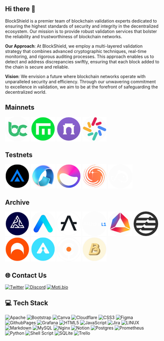 ## Hi there 👋
BlockShield is a premier team of blockchain validation experts dedicated to ensuring the highest standards of security and integrity in the decentralized ecosystem. Our mission is to provide robust validation services that bolster the reliability and trustworthiness of blockchain networks.

**Our Approach**:
At BlockShield, we employ a multi-layered validation strategy that combines advanced cryptographic techniques, real-time monitoring, and rigorous auditing processes. This approach enables us to detect and address discrepancies swiftly, ensuring that each block added to the chain is secure and reliable.

**Vision**:
We envision a future where blockchain networks operate with unparalleled security and efficiency. Through our unwavering commitment to excellence in validation, we aim to be at the forefront of safeguarding the decentralized world.



## Mainnets

<a href="#" target="_blank"><img src="img/bitcanna.png" alt="Bitcanna" title="Bitcana" width="80" height="auto" style="max-width: 100%;"></a>
<a href="#" target="_blank"><img src="img/empower.png" title="Empower" width="80" height="auto" style="max-width: 100%;"></a>
<a href="#" target="_blank"><img src="img/farcaster.png" title="Farcaster" width="80" height="auto" style="max-width: 100%;"></a>
<a href="#" target="_black"><img src="img/lambda.png" title="Lambda" width="80" height="auto" style="max-width: 100%;"></a>


## Testnets

<a href="#" target="_blank"><img src="img/artela.png" title="Artela" width="80" height="auto" style="max-width: 100%;"></a>
<a href="#" target="_blank"><img src="img/avail.png" title="Avail" width="80" height="auto" style="max-width: 100%;"></a>
<a href="#" target="_blank"><img src="img/elixir.png" title="Elixir" width="80" height="auto" style="max-width: 100%;"></a>
<a href="#" target="_blank"><img src="img/galactica.png" title="Galactica" width="80" height="auto" style="max-width: 100%;"></a>
<a href="#" target="_blank"><img src="img/koii.png" title="Koii" width="80" height="auto" style="max-width: 100%;"></a>

## Archive

<a href="#" target="_blank"><img src="img/5ire.png" title="5ire" width="80" height="auto" style="max-width: 100%;"></a>
<a href="#" target="_blank"><img src="img/aleo.png" title="Aleo" width="80" height="auto" style="max-width: 100%;"></a>
<a href="#" target="_blank"><img src="img/alephzero.png" title="AlephZero" width="80" height="auto" style="max-width: 100%;"></a>
<a href="#" target="_blank"><img src="img/althea.png" title="Althea" width="80" height="auto" style="max-width: 100%;"></a>
<a href="#" target="_blank"><img src="img/andromeda.png" title="Andromeda" width="80" height="auto" style="max-width: 100%;"></a>
<a href="#" target="_blank"><img src="img/aptos.png" title="Aptos" width="80" height="auto" style="max-width: 100%;"></a>
<a href="#" target="_blank"><img src="img/archway.png" title="Archway" width="80" height="auto" style="max-width: 100%;"></a>
<a href="#" target="_blank"><img src="img/arkeo.png" title="Arkeo" width="80" height="auto" style="max-width: 100%;"></a>
<a href="#" target="_blank"><img src="img/babylon.png" title="Babylon" width="80" height="auto" style="max-width: 100%;"></a>
<a href="#" target="_blank"><img src="img/bevm.png" title="BEVM" width="80" height="auto" style="max-width: 100%;"></a>


## 🌐 Contact Us

[![Twitter](https://img.shields.io/static/v1?message=Twitter&logo=x&label=&color=000000&logoColor=white&labelColor=&style=for-the-badge)](https://x.com/blockshieldinf)
[![Discord](https://img.shields.io/static/v1?message=Discord&logo=discord&label=&color=7289DA&logoColor=white&labelColor=&style=for-the-badge)](https://discord.com/users/847139454787387413)
[![Moti.bio](https://img.shields.io/static/v1?message=Moti.bio&logo=moti.bio&label=&color=000000&logoColor=white&labelColor=&style=for-the-badge)](https://moti.bio/blockshield)


## 💻 Tech Stack

![Apache](https://img.shields.io/badge/apache-%23D42029.svg?style=for-the-badge&logo=apache&logoColor=white)
![Bootstrap](https://img.shields.io/badge/bootstrap-%23563D7C.svg?style=for-the-badge&logo=bootstrap&logoColor=white)
![Canva](https://img.shields.io/badge/Canva-%2300C4CC.svg?style=for-the-badge&logo=Canva&logoColor=white)
![Cloudflare](https://img.shields.io/badge/Cloudflare-F38020?style=for-the-badge&logo=Cloudflare&logoColor=white)
![CSS3](https://img.shields.io/badge/css3-%231572B6.svg?style=for-the-badge&logo=css3&logoColor=white)
![Figma](https://img.shields.io/badge/figma-%23F24E1E.svg?style=for-the-badge&logo=figma&logoColor=white)
![GithubPages](https://img.shields.io/badge/github%20pages-121013?style=for-the-badge&logo=github&logoColor=white)
![Grafana](https://img.shields.io/badge/grafana-%23F46800.svg?style=for-the-badge&logo=grafana&logoColor=white)
![HTML5](https://img.shields.io/badge/html5-%23E34F26.svg?style=for-the-badge&logo=html5&logoColor=white)
![JavaScript](https://img.shields.io/badge/javascript-%23323330.svg?style=for-the-badge&logo=javascript&logoColor=%23F7DF1E)
![Jira](https://img.shields.io/badge/jira-%230A0FFF.svg?style=for-the-badge&logo=jira&logoColor=white)
![LINUX](https://img.shields.io/badge/Linux-FCC624?style=for-the-badge&logo=linux&logoColor=black)
![Markdown](https://img.shields.io/badge/markdown-%23000000.svg?style=for-the-badge&logo=markdown&logoColor=white)
![MySQL](https://img.shields.io/badge/mysql-%2300f.svg?style=for-the-badge&logo=mysql&logoColor=white)
![Nginx](https://img.shields.io/badge/nginx-%23009639.svg?style=for-the-badge&logo=nginx&logoColor=white)
![Notion](https://img.shields.io/badge/Notion-%23000000.svg?style=for-the-badge&logo=notion&logoColor=white)
![Postgres](https://img.shields.io/badge/postgres-%23316192.svg?style=for-the-badge&logo=postgresql&logoColor=white)
![Prometheus](https://img.shields.io/badge/Prometheus-E6522C?style=for-the-badge&logo=Prometheus&logoColor=white)
![Python](https://img.shields.io/badge/python-3670A0?style=for-the-badge&logo=python&logoColor=ffdd54)
![Shell Script](https://img.shields.io/badge/shell_script-%23121011.svg?style=for-the-badge&logo=gnu-bash&logoColor=white)
![SQLite](https://img.shields.io/badge/sqlite-%2307405e.svg?style=for-the-badge&logo=sqlite&logoColor=white)
![Trello](https://img.shields.io/badge/Trello-%23026AA7.svg?style=for-the-badge&logo=Trello&logoColor=white)

